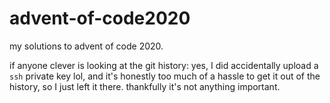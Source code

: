 # advent-of-code2020
my solutions to advent of code 2020.

if anyone clever is looking at the git history: yes, I did accidentally upload
a `ssh` private key lol, and it's honestly too much of a hassle to get it out
of the history, so I just left it there. thankfully it's not anything
important.
